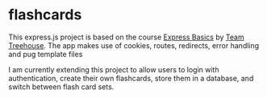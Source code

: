 # flashcards

This express.js project is based on the course [Express Basics](https://teamtreehouse.com/library/express-basics-2) 
by [Team Treehouse](https://teamtreehouse.com/). The app makes use of cookies, routes, redirects, error handling and
pug template files

I am currently extending this project to allow users to login with authentication, create their own flashcards, 
store them in a database, and switch between flash card sets. 
